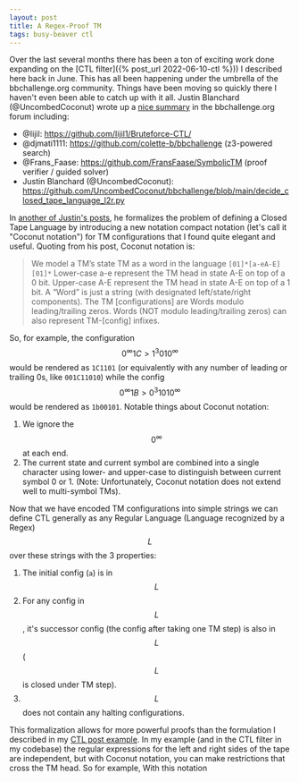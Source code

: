 ```yaml
---
layout: post
title: A Regex-Proof TM
tags: busy-beaver ctl
---
```


Over the last several months there has been a ton of exciting work done expanding on the [CTL filter]({% post_url 2022-06-10-ctl %})) I described here back in June. This has all been happening under the umbrella of the bbchallenge.org community. Things have been moving so quickly there I haven't even been able to catch up with it all. Justin Blanchard (@UncombedCoconut) wrote up a [nice summary](https://discuss.bbchallenge.org/t/closed-tape-languages-asymmetric-automata-construction/117) in the bbchallenge.org forum including:

* @Iijil: https://github.com/Iijil1/Bruteforce-CTL/
* @djmati1111: https://github.com/colette-b/bbchallenge (z3-powered search)
* @Frans_Faase: https://github.com/FransFaase/SymbolicTM (proof verifier / guided solver)
* Justin Blanchard (@UncombedCoconut): https://github.com/UncombedCoconut/bbchallenge/blob/main/decide_closed_tape_language_l2r.py

In [another of Justin's posts](https://discuss.bbchallenge.org/t/7410754-does-not-halt/100a), he formalizes the problem of defining a Closed Tape Language by introducing a new notation compact notation (let's call it "Coconut notation") for TM configurations that I found quite elegant and useful. Quoting from his post, Coconut notation is:

> We model a TM’s state TM as a word in the language `[01]*[a-eA-E][01]*`
> Lower-case a-e represent the TM head in state A-E on top of a 0 bit.
> Upper-case A-E represent the TM head in state A-E on top of a 1 bit.
> A “Word” is just a string (with designated left/state/right components).
> The TM [configurations] are Words modulo leading/trailing zeros.
> Words (NOT modulo leading/trailing zeros) can also represent TM-[config] infixes.

So, for example, the configuration $$0^\infty 1 C> 1^3 01 0^\infty$$ would be rendered as `1C1101` (or equivalently with any number of leading or trailing 0s, like `001C11010`) while the config $$0^\infty 1 B> 0^3 101 0^\infty$$ would be rendered as `1b00101`. Notable things about Coconut notation:

1. We ignore the $$0^\infty$$ at each end.
2. The current state and current symbol are combined into a single character using lower- and upper-case to distinguish between current symbol 0 or 1. (Note: Unfortunately, Coconut notation does not extend well to multi-symbol TMs).

Now that we have encoded TM configurations into simple strings we can define CTL generally as any Regular Language (Language recognized by a Regex) $$L$$ over these strings with the 3 properties:

1. The initial config (`a`) is in $$L$$
2. For any config in $$L$$, it's successor config (the config after taking one TM step) is also in $$L$$ ($$L$$ is closed under TM step).
3. $$L$$ does not contain any halting configurations.

This formalization allows for more powerful proofs than the formulation I described in my [CTL post example](https://www.sligocki.com/2022/06/10/ctl.html#example). In my example (and in the CTL filter in my codebase) the regular expressions for the left and right sides of the tape are independent, but with Coconut notation, you can make restrictions that cross the TM head. So for example, With this notation
